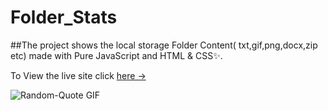 # Folder_Stats

##The project shows the local storage Folder Content( txt,gif,png,docx,zip etc) made with Pure JavaScript and HTML & CSS✨.

To View the live site click [here &rarr;](https://gaurav-uk2001.github.io/Random-Quote_generator/)


![Random-Quote GIF](FolderStats.gif)

